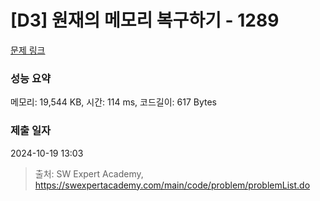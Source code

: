 # [D3] 원재의 메모리 복구하기 - 1289 

[문제 링크](https://swexpertacademy.com/main/code/problem/problemDetail.do?contestProbId=AV19AcoKI9sCFAZN) 

### 성능 요약

메모리: 19,544 KB, 시간: 114 ms, 코드길이: 617 Bytes

### 제출 일자

2024-10-19 13:03



> 출처: SW Expert Academy, https://swexpertacademy.com/main/code/problem/problemList.do